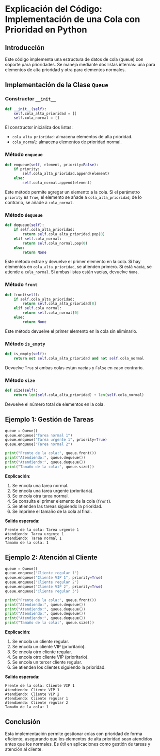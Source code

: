 
# Explicación del Código: Implementación de una Cola con Prioridad en Python

## Introducción
Este código implementa una estructura de datos de cola (queue) con soporte para prioridades. Se maneja mediante dos listas internas: una para elementos de alta prioridad y otra para elementos normales.

## Implementación de la Clase `Queue`
### Constructor `__init__`
```python
def __init__(self):
    self.cola_alta_prioridad = []
    self.cola_normal = []         
```
El constructor inicializa dos listas:
- `cola_alta_prioridad`: almacena elementos de alta prioridad.
- `cola_normal`: almacena elementos de prioridad normal.

### Método `enqueue`
```python
def enqueue(self, element, priority=False):
    if priority:
        self.cola_alta_prioridad.append(element)  
    else:
        self.cola_normal.append(element)         
```
Este método permite agregar un elemento a la cola. Si el parámetro `priority` es `True`, el elemento se añade a `cola_alta_prioridad`; de lo contrario, se añade a `cola_normal`.

### Método `dequeue`
```python
def dequeue(self):
    if self.cola_alta_prioridad:
        return self.cola_alta_prioridad.pop(0)  
    elif self.cola_normal:
        return self.cola_normal.pop(0)         
    else:
        return None
```
Este método extrae y devuelve el primer elemento en la cola. Si hay elementos en `cola_alta_prioridad`, se atienden primero. Si está vacía, se atiende a `cola_normal`. Si ambas listas están vacías, devuelve `None`.

### Método `front`
```python
def front(self):
    if self.cola_alta_prioridad:
        return self.cola_alta_prioridad[0]  
    elif self.cola_normal:
        return self.cola_normal[0]         
    else:
        return None
```
Este método devuelve el primer elemento en la cola sin eliminarlo.

### Método `is_empty`
```python
def is_empty(self):
    return not self.cola_alta_prioridad and not self.cola_normal
```
Devuelve `True` si ambas colas están vacías y `False` en caso contrario.

### Método `size`
```python
def size(self):
    return len(self.cola_alta_prioridad) + len(self.cola_normal)
```
Devuelve el número total de elementos en la cola.

## Ejemplo 1: Gestión de Tareas
```python
queue = Queue()
queue.enqueue("Tarea normal 1")
queue.enqueue("Tarea urgente 1", priority=True)
queue.enqueue("Tarea normal 2")

print("Frente de la cola:", queue.front())
print("Atendiendo:", queue.dequeue())
print("Atendiendo:", queue.dequeue())
print("Tamaño de la cola:", queue.size())
```
**Explicación:**
1. Se encola una tarea normal.
2. Se encola una tarea urgente (prioritaria).
3. Se encola otra tarea normal.
4. Se consulta el primer elemento de la cola (`front`).
5. Se atienden las tareas siguiendo la prioridad.
6. Se imprime el tamaño de la cola al final.

**Salida esperada:**
```
Frente de la cola: Tarea urgente 1
Atendiendo: Tarea urgente 1
Atendiendo: Tarea normal 1
Tamaño de la cola: 1
```

## Ejemplo 2: Atención al Cliente
```python
queue = Queue()
queue.enqueue("Cliente regular 1")
queue.enqueue("Cliente VIP 1", priority=True)
queue.enqueue("Cliente regular 2")
queue.enqueue("Cliente VIP 2", priority=True)
queue.enqueue("Cliente regular 3")

print("Frente de la cola:", queue.front())
print("Atendiendo:", queue.dequeue())
print("Atendiendo:", queue.dequeue())
print("Atendiendo:", queue.dequeue())
print("Atendiendo:", queue.dequeue())
print("Tamaño de la cola:", queue.size())
```
**Explicación:**
1. Se encola un cliente regular.
2. Se encola un cliente VIP (prioritario).
3. Se encola otro cliente regular.
4. Se encola otro cliente VIP (prioritario).
5. Se encola un tercer cliente regular.
6. Se atienden los clientes siguiendo la prioridad.

**Salida esperada:**
```
Frente de la cola: Cliente VIP 1
Atendiendo: Cliente VIP 1
Atendiendo: Cliente VIP 2
Atendiendo: Cliente regular 1
Atendiendo: Cliente regular 2
Tamaño de la cola: 1
```

## Conclusión
Esta implementación permite gestionar colas con prioridad de forma eficiente, asegurando que los elementos de alta prioridad sean atendidos antes que los normales. Es útil en aplicaciones como gestión de tareas y atención al cliente.



